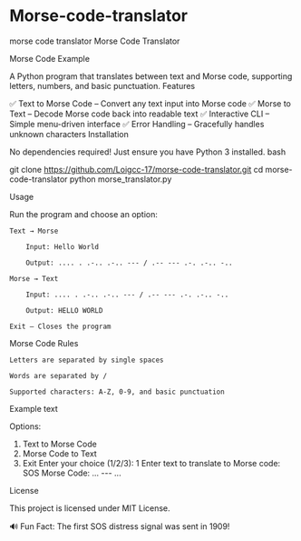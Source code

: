 # Morse-code-translator
morse code translator
Morse Code Translator

Morse Code Example

A Python program that translates between text and Morse code, supporting letters, numbers, and basic punctuation.
Features

✅ Text to Morse Code – Convert any text input into Morse code
✅ Morse to Text – Decode Morse code back into readable text
✅ Interactive CLI – Simple menu-driven interface
✅ Error Handling – Gracefully handles unknown characters
Installation

No dependencies required! Just ensure you have Python 3 installed.
bash

git clone https://github.com/Loigcc-17/morse-code-translator.git
cd morse-code-translator
python morse_translator.py

Usage

Run the program and choose an option:

    Text → Morse

        Input: Hello World

        Output: .... . .-.. .-.. --- / .-- --- .-. .-.. -..

    Morse → Text

        Input: .... . .-.. .-.. --- / .-- --- .-. .-.. -..

        Output: HELLO WORLD

    Exit – Closes the program

Morse Code Rules

    Letters are separated by single spaces

    Words are separated by /

    Supported characters: A-Z, 0-9, and basic punctuation

Example
text

Options:
1. Text to Morse Code
2. Morse Code to Text
3. Exit
Enter your choice (1/2/3): 1
Enter text to translate to Morse code: SOS
Morse Code: ... --- ...

License

This project is licensed under MIT License.

🔊 Fun Fact: The first SOS distress signal was sent in 1909!
